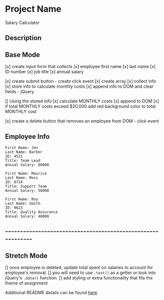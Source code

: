 # Project Name

Salary Calculator

## Description

## Base Mode
[x] create input form that collects 
    [x] employee first name 
    [x] last name 
    [x] ID number 
    [x] job title
    [x] annual salary

[x] create submit button - create click event
    [x] create array
        [x] collect info 
        [x] store info to calculate monthly costs
    [x] append info to DOM and clear fields - jQuery

[] Using the stored info
    [x] calculate MONTHLY costs
    [x] append to DOM
    [x] if total MONTHLY costs exceed $20,000 add red background color to total MONTHLY cost

[x] create a delete button that removes an employee from DOM - click event

## Employee Info
    First Name: Jen
    Last Name: Barber
    ID: 4521
    Title: Team Lead
    Annual Salary: 80000

    First Name: Maurice
    Last Name: Moss
    ID: 8724
    Title: Support Team
    Annual Salary: 58000

    First Name: Roy
    Last Name: Smith
    ID: 9623
    Title: Quality Assurance
    Annual Salary: 48000
## ------------------------------------------------------------ ##

## Stretch Mode
[] once employee is deleted, update total spent on salaries    to account for employee's removal.
    [] you will need to use `.text()` as a getter or look into jQuery's `.data()` function.
[] add styling or extra functionality that fits the theme of assignment


Additional README details can be found [here](https://github.com/PrimeAcademy/readme-template/blob/master/README.md).
